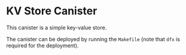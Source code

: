 # KV Store Canister

This canister is a simple key-value store.

The canister can be deployed by running the `Makefile` (note that `dfx` is required for the deployment).
